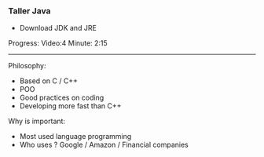 ### Taller Java

- Download JDK and JRE


Progress: Video:4 Minute: 2:15

-----
Philosophy:
- Based on C / C++
- POO
- Good practices on coding
- Developing more fast than C++

Why is important:
- Most used language programming
- Who uses ?
    Google / Amazon / Financial companies




